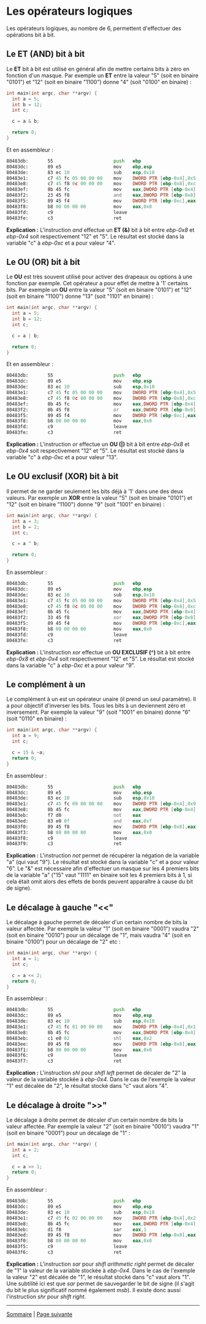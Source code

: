 # Les opérateurs logiques
Les opérateurs logiques, au nombre de 6, permettent d'effectuer des opérations bit à bit.

## Le ET (AND) bit à bit
Le **ET** bit à bit est utilisé en général afin de mettre certains bits à zéro en fonction d'un masque. Par exemple un **ET** entre la valeur "5" (soit en binaire "0101") et "12" (soit en binaire "1100") donne "4" (soit "0100" en binaire) :
```c
int main(int argc, char **argv) {
  int a = 5;
  int b = 12;
  int c;

  c = a & b;

  return 0;
}
```

Et en assembleur :
```asm
80483db:       55                      push   ebp
80483dc:       89 e5                   mov    ebp,esp
80483de:       83 ec 10                sub    esp,0x10
80483e1:       c7 45 fc 05 00 00 00    mov    DWORD PTR [ebp-0x4],0x5
80483e8:       c7 45 f8 0c 00 00 00    mov    DWORD PTR [ebp-0x8],0xc
80483ef:       8b 45 fc                mov    eax,DWORD PTR [ebp-0x4]
80483f2:       23 45 f8                and    eax,DWORD PTR [ebp-0x8]
80483f5:       89 45 f4                mov    DWORD PTR [ebp-0xc],eax
80483f8:       b8 00 00 00 00          mov    eax,0x0
80483fd:       c9                      leave
80483fe:       c3                      ret
```

**Explication :** L'instruction _and_ effectue un **ET (&)** bit à bit entre _ebp-0x8_ et _ebp-0x4_ soit respectivement "12" et "5". Le résultat est stocké dans la variable "c" à _ebp-0xc_ et a pour valeur "4".

## Le OU (OR) bit à bit
Le **OU** est très souvent utilisé pour activer des drapeaux ou options à une fonction par exemple. Cet opérateur a pour effet de mettre à '1' certains bits. Par exemple un **OU** entre la valeur "5" (soit en binaire "0101") et "12" (soit en binaire "1100") donne "13" (soit "1101" en binaire) :
```c
int main(int argc, char **argv) {
  int a = 5;
  int b = 12;
  int c;

  c = a | b;

  return 0;
}
```

Et en assembleur :
```asm
80483db:       55                      push   ebp
80483dc:       89 e5                   mov    ebp,esp
80483de:       83 ec 10                sub    esp,0x10
80483e1:       c7 45 fc 05 00 00 00    mov    DWORD PTR [ebp-0x4],0x5
80483e8:       c7 45 f8 0c 00 00 00    mov    DWORD PTR [ebp-0x8],0xc
80483ef:       8b 45 fc                mov    eax,DWORD PTR [ebp-0x4]
80483f2:       0b 45 f8                or     eax,DWORD PTR [ebp-0x8]
80483f5:       89 45 f4                mov    DWORD PTR [ebp-0xc],eax
80483f8:       b8 00 00 00 00          mov    eax,0x0
80483fd:       c9                      leave
80483fe:       c3                      ret
```

**Explication :** L'instruction _or_ effectue un **OU (|)** bit à bit entre _ebp-0x8_ et _ebp-0x4_ soit respectivement "12" et "5". Le résultat est stocké dans la variable "c" à _ebp-0xc_ et a pour valeur "13".

## Le OU exclusif (XOR) bit à bit
Il permet de ne garder seulement les bits déjà à '1' dans une des deux valeurs. Par exemple un **XOR** entre la valeur "5" (soit en binaire "0101") et "12" (soit en binaire "1100") donne "9" (soit "1001" en binaire) :
```c
int main(int argc, char **argv) {
  int a = 3;
  int b = 2;
  int c;

  c = a ^ b;

  return 0;
}
```

En assembleur :
```asm
80483db:       55                      push   ebp
80483dc:       89 e5                   mov    ebp,esp
80483de:       83 ec 10                sub    esp,0x10
80483e1:       c7 45 fc 05 00 00 00    mov    DWORD PTR [ebp-0x4],0x5
80483e8:       c7 45 f8 0c 00 00 00    mov    DWORD PTR [ebp-0x8],0xc
80483ef:       8b 45 fc                mov    eax,DWORD PTR [ebp-0x4]
80483f2:       33 45 f8                xor    eax,DWORD PTR [ebp-0x8]
80483f5:       89 45 f4                mov    DWORD PTR [ebp-0xc],eax
80483f8:       b8 00 00 00 00          mov    eax,0x0
80483fd:       c9                      leave
80483fe:       c3                      ret
```

**Explication :** L'instruction _xor_ effectue un **OU EXCLUSIF (^)** bit à bit entre _ebp-0x8_ et _ebp-0x4_ soit respectivement "12" et "5". Le résultat est stocké dans la variable "c" à _ebp-0xc_ et a pour valeur "9".

## Le complément à un
Le complément à un est un opérateur unaire (il prend un seul paramètre). Il a pour objectif d'inverser les bits. Tous les bits à un deviennent zéro et inversement. Par exemple la valeur "9" (soit "1001" en binaire) donne "6" (soit "0110" en binaire) :
```c
int main(int argc, char **argv) {
  int a = 9;
  int c;

  c = 15 & ~a;
  return 0;
}
```

En assembleur :
```asm
80483db:       55                      push   ebp
80483dc:       89 e5                   mov    ebp,esp
80483de:       83 ec 10                sub    esp,0x10
80483e1:       c7 45 fc 09 00 00 00    mov    DWORD PTR [ebp-0x4],0x9
80483e8:       8b 45 fc                mov    eax,DWORD PTR [ebp-0x4]
80483eb:       f7 d0                   not    eax
80483ed:       83 e0 0f                and    eax,0xf
80483f0:       89 45 f8                mov    DWORD PTR [ebp-0x8],eax
80483f3:       b8 00 00 00 00          mov    eax,0x0
80483f8:       c9                      leave
80483f9:       c3                      ret
```

**Explication :** L'instruction _not_ permet de récupérer la négation de la variable "a" (qui vaut "9"). Le résultat est stocké dans la variable "c" et a pour valeur "6". Le "&" est nécessaire afin d'effectuer un masque sur les 4 premiers bits de la variable "a" ("15" vaut "1111" en binaire soit les 4 premiers bits à 1, si cela était omit alors des effets de bords peuvent apparaître à cause du bit de signe).

## Le décalage à gauche "<<"
Le décalage à gauche permet de décaler d'un certain nombre de bits la valeur affectée. Par exemple la valeur "1" (soit en binaire "0001") vaudra "2" (soit en binaire "0010") pour un décalage de "1", mais vaudra "4" (soit en binaire "0100") pour un décalage de "2" etc :            
```c
int main(int argc, char **argv) {
  int a = 1;
  int c;

  c = a << 2;
  return 0;
}
```

En assembleur :
```asm
80483db:       55                      push   ebp
80483dc:       89 e5                   mov    ebp,esp
80483de:       83 ec 10                sub    esp,0x10
80483e1:       c7 45 fc 01 00 00 00    mov    DWORD PTR [ebp-0x4],0x1
80483e8:       8b 45 fc                mov    eax,DWORD PTR [ebp-0x4]
80483eb:       c1 e0 02                shl    eax,0x2
80483ee:       89 45 f8                mov    DWORD PTR [ebp-0x8],eax
80483f1:       b8 00 00 00 00          mov    eax,0x0
80483f6:       c9                      leave
80483f7:       c3                      ret
```

**Explication :** L'instruction _shl_ pour _shifl left_ permet de décaler de "2" la valeur de la variable stockée à _ebp-0x4_. Dans le cas de l'exemple la valeur "1" est décalée de "2", le résultat stocké dans "c" vaut alors "4".

## Le décalage à droite ">>"
Le décalage à droite permet de décaler d'un certain nombre de bits la valeur affectée. Par exemple la valeur "2" (soit en binaire "0010") vaudra "1" (soit en binaire "0001") pour un décalage de "1" :            
```c
int main(int argc, char **argv) {
  int a = 2;
  int c;

  c = a >> 1;
  return 0;
}
```

En assembleur :
```asm
80483db:       55                      push   ebp
80483dc:       89 e5                   mov    ebp,esp
80483de:       83 ec 10                sub    esp,0x10
80483e1:       c7 45 fc 02 00 00 00    mov    DWORD PTR [ebp-0x4],0x2
80483e8:       8b 45 fc                mov    eax,DWORD PTR [ebp-0x4]
80483eb:       d1 f8                   sar    eax,1
80483ed:       89 45 f8                mov    DWORD PTR [ebp-0x8],eax
80483f0:       b8 00 00 00 00          mov    eax,0x0
80483f5:       c9                      leave
80483f6:       c3                      ret
```

**Explication :** L'instruction _sar_ pour _shifl arithmetic right_ permet de décaler de "1" la valeur de la variable stockée à _ebp-0x4_. Dans le cas de l'exemple la valeur "2" est décalée de "1", le résultat stocké dans "c" vaut alors "1". Une subtilité ici est que _sar_ permet de sauvegarder le bit de signe (il s'agit du bit le plus significatif nommé également _msb_). Il existe donc aussi l'instruction _shr_ pour _shift right_.

---

[Sommaire](../../README.md) | [Page suivante](07.Les-conditions.md)
